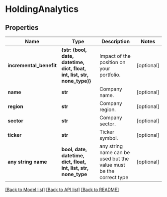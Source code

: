 # HoldingAnalytics


## Properties
Name | Type | Description | Notes
------------ | ------------- | ------------- | -------------
**incremental_benefit** | **{str: (bool, date, datetime, dict, float, int, list, str, none_type)}** | Impact of the position on your portfolio. | [optional] 
**name** | **str** | Company name. | [optional] 
**region** | **str** | Company region. | [optional] 
**sector** | **str** | Company sector. | [optional] 
**ticker** | **str** | Ticker symbol. | [optional] 
**any string name** | **bool, date, datetime, dict, float, int, list, str, none_type** | any string name can be used but the value must be the correct type | [optional]

[[Back to Model list]](../README.md#documentation-for-models) [[Back to API list]](../README.md#documentation-for-api-endpoints) [[Back to README]](../README.md)


